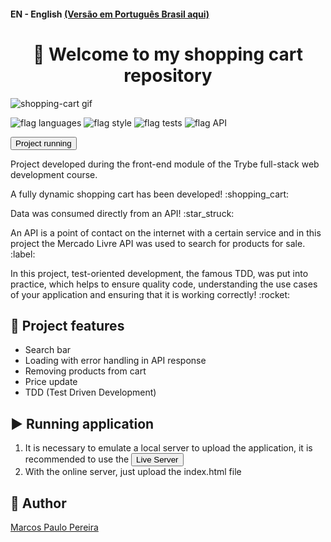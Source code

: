#### EN - English [(Versão em Português Brasil aqui)](https://github.com/m4rcos-dev/project-shopping-cart-trybe/blob/main/README_pt-br.md)

<h1 align="center">🎉 Welcome to my shopping cart repository </h1>

![shopping-cart gif](https://user-images.githubusercontent.com/104791582/197052715-bef0000c-9962-49d2-a6ba-1c52d97752f2.gif)

![flag languages](https://img.shields.io/badge/Languages-JavaScript%20-yellow)
![flag style](https://img.shields.io/badge/Style-CSS3-9cf)
![flag tests](https://img.shields.io/badge/Tests-Jest-green)
![flag API](https://img.shields.io/badge/API-Public-orange)

<a href='https://trybe-shopping-cart.netlify.app/'><button>Project running</button></a>

<p>Project developed during the front-end module of the Trybe full-stack web development course.</p>
<p>A fully dynamic shopping cart has been developed! :shopping_cart:</p>
<p>Data was consumed directly from an API! :star_struck:</p>
<p>An API is a point of contact on the internet with a certain service and in this project the Mercado Livre API was used to search for products for sale. :label:</p>
<p>In this project, test-oriented development, the famous TDD, was put into practice, which helps to ensure quality code, understanding the use cases of your application and ensuring that it is working correctly! :rocket:</p>

## 🔨 Project features

<ul>
<li>Search bar</li>
<li>Loading with error handling in API response</li>
<li>Removing products from cart</li>
<li>Price update</li>
<li>TDD (Test Driven Development)</li>
</ul>

## ▶️ Running application

<ol>
<li>It is necessary to emulate a local server to upload the application, it is recommended to use the <a href='https://marketplace.visualstudio.com/items?itemName=ritwickdey.LiveServer'><button>Live Server</button></a></li>
<li>With the online server, just upload the index.html file</li>
</ol>

## 🧔 Author

<div class="badge-base LI-profile-badge" data-locale="pt_BR" data-size="medium" data-theme="dark" data-type="VERTICAL" data-vanity="dev-marcospaulo" data-version="v1"><a class="badge-base__link LI-simple-link" href="https://br.linkedin.com/in/dev-marcospaulo?trk=profile-badge">Marcos Paulo Pereira</a></div>
